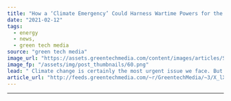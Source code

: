 ```yaml
---
title: "How a ‘Climate Emergency’ Could Harness Wartime Powers for the Energy Transition"
date: "2021-02-12"
tags: 
  - energy
  - news,
  - green tech media
source: "green tech media"
image_url: "https://assets.greentechmedia.com/content/images/articles/Screen_Shot_2021-02-12_at_2.14.07_PM.png"
image_fp: "/assets/img/post_thumbnails/60.png"
lead: " Climate change is certainly the most urgent issue we face. But should it be formally declared an emergency? There’s a real conversation over the label in the U.S. — and it could have a very real impact on what the president can do. This has been a g ..."
article_url: "http://feeds.greentechmedia.com/~r/GreentechMedia/~3/X_lX6Lufyao/how-a-climate-emergency-could-harness-wartime-powers-for-the-energy-transition"
---
```


---

